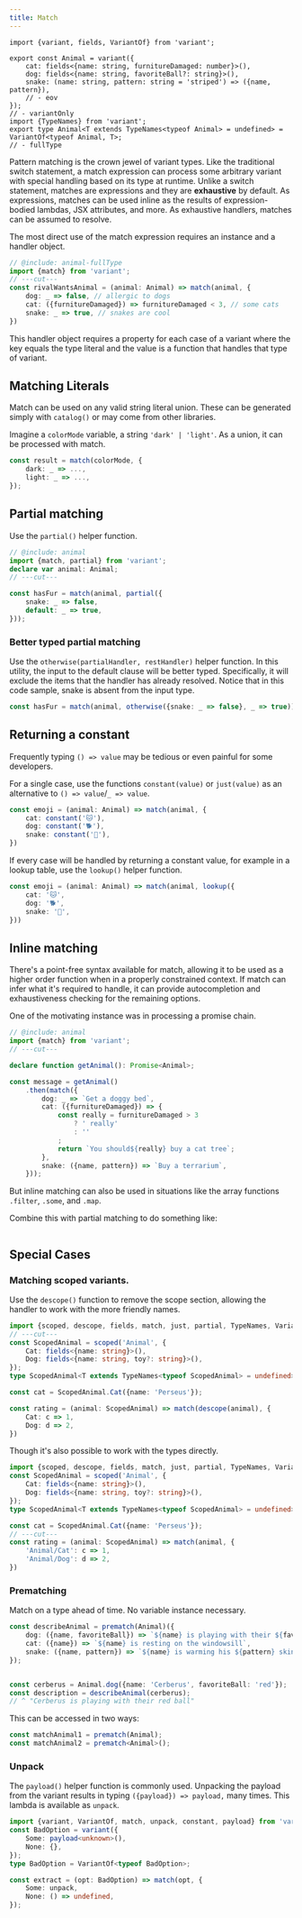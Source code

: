 ```yaml
---
title: Match
---
```

```twoslash include animal
import {variant, fields, VariantOf} from 'variant';

export const Animal = variant({
    cat: fields<{name: string, furnitureDamaged: number}>(),
    dog: fields<{name: string, favoriteBall?: string}>(),
    snake: (name: string, pattern: string = 'striped') => ({name, pattern}),
    // - eov
});
// - variantOnly
import {TypeNames} from 'variant';
export type Animal<T extends TypeNames<typeof Animal> = undefined> = VariantOf<typeof Animal, T>;
// - fullType
```

Pattern matching is the crown jewel of variant types. Like the traditional switch statement, a match expression can process some arbitrary variant with special handling based on its type at runtime. Unlike a switch statement, matches are expressions and they are **exhaustive** by default. As expressions, matches can be used inline as the results of expression-bodied lambdas, JSX attributes, and more. As exhaustive handlers, matches can be assumed to resolve. 

The most direct use of the match expression requires an instance and a handler object.

```ts twoslash
// @include: animal-fullType
import {match} from 'variant';
// ---cut---
const rivalWantsAnimal = (animal: Animal) => match(animal, {
    dog: _ => false, // allergic to dogs
    cat: ({furnitureDamaged}) => furnitureDamaged < 3, // some cats
    snake: _ => true, // snakes are cool
})
```
This handler object requires a property for each case of a variant where the key equals the type literal and the value is a function that handles that type of variant.

## Matching Literals

Match can be used on any valid string literal union. These can be generated simply with `catalog()` or may come from other libraries.

Imagine a `colorMode` variable, a string `'dark' | 'light'`. As a union, it can be processed with match.

```ts
const result = match(colorMode, {
    dark: _ => ...,
    light: _ => ...,
});
```

## Partial matching

Use the `partial()` helper function.

```ts twoslash
// @include: animal
import {match, partial} from 'variant';
declare var animal: Animal;
// ---cut---

const hasFur = match(animal, partial({
    snake: _ => false,
    default: _ => true,
}));
```
### Better typed partial matching

Use the `otherwise(partialHandler, restHandler)` helper function. In this utility, the input to the default clause will be better typed. Specifically, it will exclude the items that the handler has already resolved. Notice that in this code sample, snake is absent from the input type.

```ts
const hasFur = match(animal, otherwise({snake: _ => false}, _ => true));
```

## Returning a constant

Frequently typing `() => value` may be tedious or even painful for some developers.

For a single case, use the functions `constant(value)` or `just(value)` as an alternative to `() => value`/`_ => value`.

```ts
const emoji = (animal: Animal) => match(animal, {
    cat: constant('🐱'),
    dog: constant('🐕'),
    snake: constant('🐍'),
})
```
If every case will be handled by returning a constant value, for example in a lookup table, use the `lookup()` helper function.

```ts
const emoji = (animal: Animal) => match(animal, lookup({
    cat: '🐱',
    dog: '🐕',
    snake: '🐍',
}))
```

## Inline matching

There's a point-free syntax available for match, allowing it to be used as a higher order function when in a properly constrained context. If match can infer what it's required to handle, it can provide autocompletion and exhaustiveness checking for the remaining options.

One of the motivating instance was in processing a promise chain. 

```ts twoslash
// @include: animal
import {match} from 'variant';
// ---cut---

declare function getAnimal(): Promise<Animal>;

const message = getAnimal()
    .then(match({
        dog: _ => `Get a doggy bed`,
        cat: ({furnitureDamaged}) => {
            const really = furnitureDamaged > 3
                ? ' really'
                : ''
            ;
            return `You should${really} buy a cat tree`;
        },
        snake: ({name, pattern}) => `Buy a terrarium`,
    }));
```

But inline matching can also be used in situations like the array functions `.filter`, `.some`, and `.map`.

Combine this with partial matching to do something like:

```ts twoslash

```

## Special Cases
### Matching scoped variants.

Use the `descope()` function to remove the scope section, allowing the handler to work with the more friendly names.

```ts twoslash
import {scoped, descope, fields, match, just, partial, TypeNames, VariantOf} from 'variant';
// ---cut---
const ScopedAnimal = scoped('Animal', {
    Cat: fields<{name: string}>(),
    Dog: fields<{name: string, toy?: string}>(),
});
type ScopedAnimal<T extends TypeNames<typeof ScopedAnimal> = undefined> = VariantOf<typeof ScopedAnimal, T>;

const cat = ScopedAnimal.Cat({name: 'Perseus'});

const rating = (animal: ScopedAnimal) => match(descope(animal), {
    Cat: c => 1,
    Dog: d => 2,
})
```

Though it's also possible to work with the types directly.

```ts twoslash
import {scoped, descope, fields, match, just, partial, TypeNames, VariantOf} from 'variant';
const ScopedAnimal = scoped('Animal', {
    Cat: fields<{name: string}>(),
    Dog: fields<{name: string, toy?: string}>(),
});
type ScopedAnimal<T extends TypeNames<typeof ScopedAnimal> = undefined> = VariantOf<typeof ScopedAnimal, T>;

const cat = ScopedAnimal.Cat({name: 'Perseus'});
// ---cut---
const rating = (animal: ScopedAnimal) => match(animal, {
    'Animal/Cat': c => 1,
    'Animal/Dog': d => 2,
})
```
### Prematching

Match on a type ahead of time. No variable instance necessary. 

```ts
const describeAnimal = prematch(Animal)({
    dog: ({name, favoriteBall}) => `${name} is playing with their ${favoriteBall} ball`,
    cat: ({name}) => `${name} is resting on the windowsill`,
    snake: ({name, pattern}) => `${name} is warming his ${pattern} skin against the light`,
});


const cerberus = Animal.dog({name: 'Cerberus', favoriteBall: 'red'});
const description = describeAnimal(cerberus);
// ^ "Cerberus is playing with their red ball"
```

This can be accessed in two ways:

```ts
const matchAnimal1 = prematch(Animal);
const matchAnimal2 = prematch<Animal>();
```

### Unpack

The `payload()` helper function is commonly used. Unpacking the payload from the variant results in typing `({payload}) => payload,` many times. This lambda is available as `unpack`.

```ts twoslash
import {variant, VariantOf, match, unpack, constant, payload} from 'variant';
const BadOption = variant({
    Some: payload<unknown>(),
    None: {},
});
type BadOption = VariantOf<typeof BadOption>;

const extract = (opt: BadOption) => match(opt, {
    Some: unpack,
    None: () => undefined,
});
```
